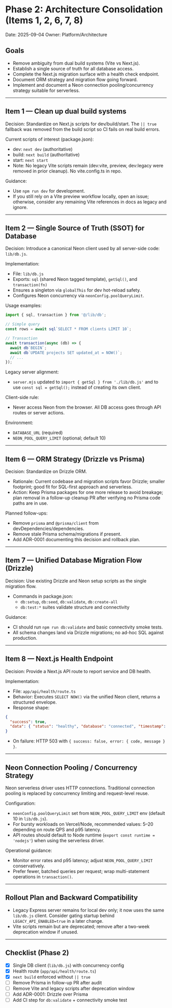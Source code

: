 # Phase 2: Architecture Consolidation (Items 1, 2, 6, 7, 8)

Date: 2025-09-04
Owner: Platform/Architecture

## Goals
- Remove ambiguity from dual build systems (Vite vs Next.js).
- Establish a single source of truth for all database access.
- Complete the Next.js migration surface with a health check endpoint.
- Document ORM strategy and migration flow going forward.
- Implement and document a Neon connection pooling/concurrency strategy suitable for serverless.

---

## Item 1 — Clean up dual build systems

Decision: Standardize on Next.js scripts for dev/build/start. The `|| true` fallback was removed from the build script so CI fails on real build errors.

Current scripts of interest (package.json):
- dev: `next dev` (authoritative)
- build: `next build` (authoritative)
- start: `next start`
- Note: No legacy Vite scripts remain (dev:vite, preview, dev:legacy were removed in prior cleanup). No vite.config.ts in repo.

Guidance:
- Use `npm run dev` for development.
- If you still rely on a Vite preview workflow locally, open an issue; otherwise, consider any remaining Vite references in docs as legacy and ignore.

---

## Item 2 — Single Source of Truth (SSOT) for Database

Decision: Introduce a canonical Neon client used by all server-side code: `lib/db.js`.

Implementation:
- File: `lib/db.js`
- Exports: `sql` (shared Neon tagged template), `getSql()`, and `transaction(fn)`
- Ensures a singleton via `globalThis` for dev hot-reload safety.
- Configures Neon concurrency via `neonConfig.poolQueryLimit`.

Usage examples:
```ts
import { sql, transaction } from '@/lib/db';

// Simple query
const rows = await sql`SELECT * FROM clients LIMIT 10`;

// Transaction
await transaction(async (db) => {
  await db`BEGIN`;
  await db`UPDATE projects SET updated_at = NOW()`;
  // ...
});
```

Legacy server alignment:
- `server.mjs` updated to `import { getSql } from './lib/db.js'` and to use `const sql = getSql();` instead of creating its own client.

Client-side rule:
- Never access Neon from the browser. All DB access goes through API routes or server actions.

Environment:
- `DATABASE_URL` (required)
- `NEON_POOL_QUERY_LIMIT` (optional; default 10)

---

## Item 6 — ORM Strategy (Drizzle vs Prisma)

Decision: Standardize on Drizzle ORM.
- Rationale: Current codebase and migration scripts favor Drizzle; smaller footprint; good fit for SQL-first approach and serverless.
- Action: Keep Prisma packages for one more release to avoid breakage; plan removal in a follow-up cleanup PR after verifying no Prisma code paths are in use.

Planned follow-ups:
- Remove `prisma` and `@prisma/client` from devDependencies/dependencies.
- Remove stale Prisma schema/migrations if present.
- Add ADR-0001 documenting this decision and rollback plan.

---

## Item 7 — Unified Database Migration Flow (Drizzle)

Decision: Use existing Drizzle and Neon setup scripts as the single migration flow.
- Commands in package.json:
  - `db:setup`, `db:seed`, `db:validate`, `db:create-all`
  - `db:test:*` suites validate structure and connectivity

Guidance:
- CI should run `npm run db:validate` and basic connectivity smoke tests.
- All schema changes land via Drizzle migrations; no ad-hoc SQL against production.

---

## Item 8 — Next.js Health Endpoint

Decision: Provide a Next.js API route to report service and DB health.

Implementation:
- File: `app/api/health/route.ts`
- Behavior: Executes `SELECT NOW()` via the unified Neon client, returns a structured envelope.
- Response shape:
```json
{
  "success": true,
  "data": { "status": "healthy", "database": "connected", "timestamp": "2025-09-04T09:32:00.000Z" }
}
```
- On failure: HTTP 503 with `{ success: false, error: { code, message } }`.

---

## Neon Connection Pooling / Concurrency Strategy

Neon serverless driver uses HTTP connections. Traditional connection pooling is replaced by concurrency limiting and request-level reuse.

Configuration:
- `neonConfig.poolQueryLimit` set from `NEON_POOL_QUERY_LIMIT` env (default 10 in `lib/db.js`).
- For bursty workloads on Vercel/Node, recommended values: 5–20 depending on route QPS and p95 latency.
- API routes should default to Node runtime (`export const runtime = 'nodejs'`) when using the serverless driver.

Operational guidance:
- Monitor error rates and p95 latency; adjust `NEON_POOL_QUERY_LIMIT` conservatively.
- Prefer fewer, batched queries per request; wrap multi-statement operations in `transaction()`.

---

## Rollout Plan and Backward Compatibility
- Legacy Express server remains for local dev only; it now uses the same `lib/db.js` client. Consider gating startup behind `LEGACY_API_ENABLED=true` in a later change.
- Vite scripts remain but are deprecated; remove after a two-week deprecation window if unused.

---

## Checklist (Phase 2)
- [x] Single DB client (`lib/db.js`) with concurrency config
- [x] Health route (`app/api/health/route.ts`)
- [x] `next build` enforced without `|| true`
- [ ] Remove Prisma in follow-up PR after audit
- [ ] Remove Vite and legacy scripts after deprecation window
- [ ] Add ADR-0001: Drizzle over Prisma
- [ ] Add CI step for `db:validate` + connectivity smoke test
